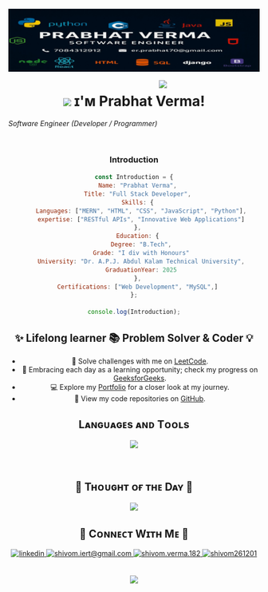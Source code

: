<!--Banner-->
![ Banner Image](./Prabhat-git-banner.jpg)

<!--Night Owl image-->
<div>
  <img align="right" width="40%" src="https://owlbertsio-resized.s3.amazonaws.com/Popper.psd.full.png">
</div>

<!--Header Name-->
# <center><img src="https://emojis.slackmojis.com/emojis/images/1531849430/4246/blob-sunglasses.gif?1531849430" width="30"/> ɪ'ᴍ Prabhat Verma!
*Software Engineer (Developer / Programmer)* <center/>
<br />

<!--Start Intro-->

### Introduction

<p align="left">

```javascript
const Introduction = {
  Name: "Prabhat Verma",
  Title: "Full Stack Developer",
  Skills: {
    Languages: ["MERN", "HTML", "CSS", "JavaScript", "Python"],
    expertise: ["RESTful APIs", "Innovative Web Applications"]
  },
  Education: {
    Degree: "B.Tech",
    Grade: "I div with Honours"
    University: "Dr. A.P.J. Abdul Kalam Technical University",
    GraduationYear: 2025
  },
  Certifications: ["Web Development", "MySQL",]
};

console.log(Introduction);

  ```
</p>

## ✨ Lifelong learner 📚 Problem Solver & Coder 💡
- 🧩 Solve challenges with me on [LeetCode](https://leetcode.com/u/Prabhat708/).
- 🌱 Embracing each day as a learning opportunity; check my progress on [GeeksforGeeks](https://auth.geeksforgeeks.org/user/prabhat708/).
- 💻 Explore my [Portfolio](https://prabhat.great-site.net/) for a closer look at my journey.
- 📂 View my code repositories on [GitHub](https://github.com/prabhat708).
<!--Profile Count Badge-->



<!--Languages and Tools Section-->
<h2 align="center">Lᴀɴɢᴜᴀɢᴇs ᴀɴᴅ Tᴏᴏʟs</h2>
<p align="center">
<img width="500px"  src="https://skillicons.dev/icons?i=js,html,css,react,nodejs,py,express,django,md,mongo,git,vscode,postman&perline=7"  />
</p>
<br />

<h2 align="center">🌟 Tʜᴏᴜɢʜᴛ ᴏғ ᴛʜᴇ Dᴀʏ 🌟</h2>

<!--STARTS_HERE_QUOTE_CARD-->
<p align="center">
    <img src="https://readme-daily-quotes.vercel.app/api?theme=dark&bg_color=011627&author_color=ffeb95">
</p>
<!--ENDS_HERE_QUOTE_CARD-->



<!--Contact Section-->

<h2 align="center">🤝 Cᴏɴɴᴇᴄᴛ Wɪᴛʜ Mᴇ 🤝 </h2>
<div align="center">
 <a href="https://www.linkedin.com/in/prabhat708" target="_blank">
<img src=https://img.shields.io/badge/linkedin-%231E77B5.svg?&style=for-the-badge&logo=linkedin&logoColor=white alt=linkedin style="margin-bottom: 5px;" />
</a>

<a href="mailto:prabhat708431@gmail.com" target="_blank">
<img src="https://img.shields.io/badge/Gmail-D14836?style=for-the-badge&logo=gmail&logoColor=white" alt=shivom.iert@gmail.com mail style="margin-bottom: 5px;" />
</a>

<a href="https://www.instagram.com/Prabhat_708" target="_blank">
<img src=https://img.shields.io/badge/Instagram-E4405F?style=for-the-badge&logo=instagram&logoColor=white alt=shivom.verma.182 Instagram style="margin-bottom: 5px;" />
</a>

<a href="https://twitter.com/prabhat708" target="_blank">
<img src="https://img.shields.io/badge/Twitter-1DA1F2?style=for-the-badge&logo=x&logoColor=white" alt="shivom261201" style="margin-bottom: 5px;" />
</a>
</div>
<br/>

<!-- Buy me a coffee
<div align="center">
<a href="https://www.buymeacoffee.com/shivomv" target="_blank"><img src="https://cdn.buymeacoffee.com/buttons/v2/default-yellow.png" alt="Buy Me A Coffee" style="height: 40px !important;width: 200px !important;" ></a>
</div> -->


<!--Footer-->
<p align="center">
  <img src="https://capsule-render.vercel.app/api?type=waving&color=gradient&height=65&section=footer"/>
</p>
